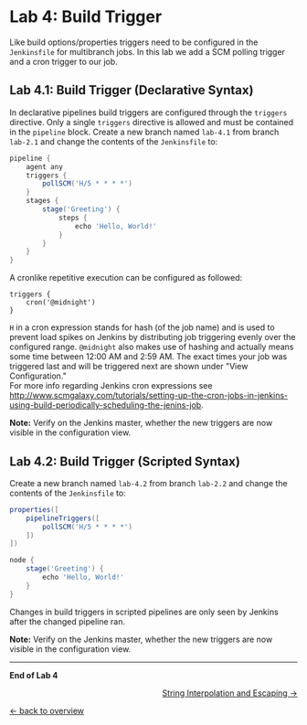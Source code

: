 Lab 4: Build Trigger
====================

Like build options/properties triggers need to be configured in the ``Jenkinsfile`` for
multibranch jobs. In this lab we add a SCM polling trigger and a cron trigger to our job.

Lab 4.1: Build Trigger (Declarative Syntax)
-------------------------------------------

In declarative pipelines build triggers are configured through the ``triggers`` directive.
Only a single ``triggers`` directive is allowed and must be contained in the ``pipeline`` block.
Create a new branch named ``lab-4.1`` from branch ``lab-2.1`` and change the contents of the ``Jenkinsfile`` to:

```groovy
pipeline {
    agent any
    triggers {
        pollSCM('H/5 * * * *')
    }
    stages {
        stage('Greeting') {
            steps {
                echo 'Hello, World!'
            }
        }
    }
}
```
A cronlike repetitive execution can be configured as followed:
```
triggers {
    cron('@midnight')
}
```

``H`` in a cron expression stands for hash (of the job name) and is used to prevent load spikes on Jenkins by distributing job triggering evenly over the configured range.
``@midnight`` also makes use of hashing and actually means some time between 12:00 AM and 2:59 AM. The exact times your job was triggered last and will be triggered next
are shown under "View Configuration."  
For more info regarding Jenkins cron expressions see <http://www.scmgalaxy.com/tutorials/setting-up-the-cron-jobs-in-jenkins-using-build-periodically-scheduling-the-jenins-job>.

**Note:** Verify on the Jenkins master, whether the new triggers are now visible in the configuration view.

Lab 4.2: Build Trigger (Scripted Syntax)
----------------------------------------

Create a new branch named ``lab-4.2`` from branch ``lab-2.2`` and change the contents of the ``Jenkinsfile`` to:

```groovy
properties([
    pipelineTriggers([
        pollSCM('H/5 * * * *')
    ])
])

node {
    stage('Greeting') {
        echo 'Hello, World!'
    }
}
```

Changes in build triggers in scripted pipelines are only seen by Jenkins
after the changed pipeline ran.

**Note:** Verify on the Jenkins master, whether the new triggers are now visible in the configuration view.

---

**End of Lab 4**

<p width="100px" align="right"><a href="05_string_interpolation_quoting_escaping.md">String Interpolation and Escaping →</a></p>

[← back to overview](../README.md)
